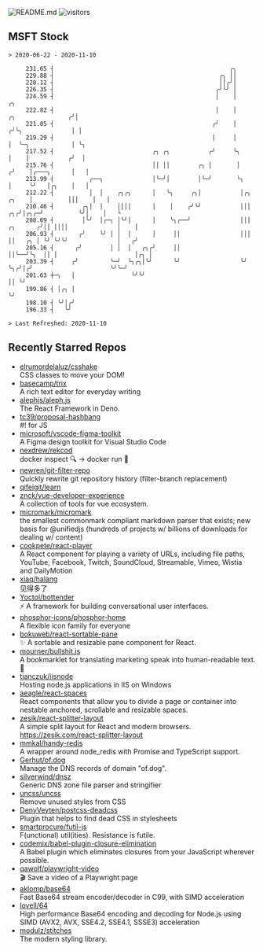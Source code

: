 ![README.md](https://github.com/Gerhut/Gerhut/workflows/README.md/badge.svg)
![visitors](https://visitors.vercel.app/Gerhut/Gerhut?token=8cf69d1f6813d272ef062726b6070c9be4ff72038cfe5a7ded7384a8da65d866)

## MSFT Stock

```
> 2020-06-22 - 2020-11-10

     231.65 ┤                                                  ╭╮                                                
     229.88 ┤                                               ╭╮ ││                                                
     228.12 ┤                                               ││╭╯│                                                
     226.35 ┤                                              ╭╯╰╯ │                                                
     224.59 ┤                                              │    │                                            ╭╮  
     222.82 ┤                                              │    │                          ╭╮               ╭╯│  
     221.05 ┤                                             ╭╯    │                         ╭╯╰╮              │ │  
     219.29 ┤                                             │     │                         │  ╰─╮            │ ╰╮ 
     217.52 ┤                            ╭╮ ╭╮           ╭╯     ╰╮                        │    │           ╭╯  │ 
     215.76 ┤                            ││ ││        ╭╮ │       │                       ╭╯    │╭───╮      │   │ 
     213.99 ┤          ╭──╮              │╰─╯│        │╰─╯       ╰╮                      │     ╰╯   │╭╮    │   │ 
     212.22 ┤          │  │    ╭╮╭╮      │   ╰╮     ╭╮│           │╭╮              ╭╮    │          │││    │   │ 
     210.46 ┤        ╭╮│  │    ││││      │    │    ╭╯╰╯           │││           ╭╮╭╯│╭╮╭─╯          ╰╯│    │   ╰ 
     208.69 ┤        │╰╯  │╭─╮ │╰╯│      │    ╰╮╭──╯              │││  ╭╮      ╭╯││ ││││              │    │     
     206.93 ┤       ╭╯    ╰╯ │ │  │      │     ││                 │││  ││   ╭╮ │ ╰╯ ╰╯╰╯              │   ╭╯     
     205.16 ┤      ╭╯        │ │  │   ╭╮╭╯     ││                 ││╰──╯╰╮  ││ │                      │╭╮ │      
     203.39 ┤     ╭╯         ╰─╯  ╰╮╭╮│╰╯      ╰╯                 ╰╯     ╰╮╭╯│╭╯                      ╰╯╰─╯      
     201.63 ┼─╮   │                ╰╯╰╯                                   ││ ╰╯                                  
     199.86 ┤ │╭╮ │                                                       ╰╯                                     
     198.10 ┤ ╰╯│╭╯                                                                                              
     196.33 ┤   ╰╯                                                                                               

> Last Refreshed: 2020-11-10
```

## Recently Starred Repos

- [elrumordelaluz/csshake](https://github.com/elrumordelaluz/csshake)  
  CSS classes to move your DOM!
- [basecamp/trix](https://github.com/basecamp/trix)  
  A rich text editor for everyday writing
- [alephjs/aleph.js](https://github.com/alephjs/aleph.js)  
  The React Framework in Deno.
- [tc39/proposal-hashbang](https://github.com/tc39/proposal-hashbang)  
  #! for JS
- [microsoft/vscode-figma-toolkit](https://github.com/microsoft/vscode-figma-toolkit)  
   A Figma design toolkit for Visual Studio Code
- [nexdrew/rekcod](https://github.com/nexdrew/rekcod)  
  docker inspect :mag: → docker run :runner:
- [newren/git-filter-repo](https://github.com/newren/git-filter-repo)  
  Quickly rewrite git repository history (filter-branch replacement)
- [qifeigit/learn](https://github.com/qifeigit/learn)  
- [znck/vue-developer-experience](https://github.com/znck/vue-developer-experience)  
  A collection of tools for vue ecosystem.
- [micromark/micromark](https://github.com/micromark/micromark)  
  the smallest commonmark compliant markdown parser that exists; new basis for @unifiedjs (hundreds of projects w/ billions of downloads for dealing w/ content)
- [cookpete/react-player](https://github.com/cookpete/react-player)  
  A React component for playing a variety of URLs, including file paths, YouTube, Facebook, Twitch, SoundCloud, Streamable, Vimeo, Wistia and DailyMotion
- [xiaq/halang](https://github.com/xiaq/halang)  
  见得多了
- [Yoctol/bottender](https://github.com/Yoctol/bottender)  
  ⚡️ A framework for building conversational user interfaces.
- [phosphor-icons/phosphor-home](https://github.com/phosphor-icons/phosphor-home)  
  A flexible icon family for everyone
- [bokuweb/react-sortable-pane](https://github.com/bokuweb/react-sortable-pane)  
  :sparkles: A sortable and resizable pane component for React.
- [mourner/bullshit.js](https://github.com/mourner/bullshit.js)  
  A bookmarklet for translating marketing speak into human-readable text. :poop:
- [tjanczuk/iisnode](https://github.com/tjanczuk/iisnode)  
  Hosting node.js applications in IIS on Windows
- [aeagle/react-spaces](https://github.com/aeagle/react-spaces)  
  React components that allow you to divide a page or container into nestable anchored, scrollable and resizable spaces.
- [zesik/react-splitter-layout](https://github.com/zesik/react-splitter-layout)  
  A simple split layout for React and modern browsers. https://zesik.com/react-splitter-layout
- [mmkal/handy-redis](https://github.com/mmkal/handy-redis)  
  A wrapper around node_redis with Promise and TypeScript support.
- [Gerhut/of.dog](https://github.com/Gerhut/of.dog)  
  Manage the DNS records of domain "of.dog".
- [silverwind/dnsz](https://github.com/silverwind/dnsz)  
  Generic DNS zone file parser and stringifier
- [uncss/uncss](https://github.com/uncss/uncss)  
  Remove unused styles from CSS
- [DenyVeyten/postcss-deadcss](https://github.com/DenyVeyten/postcss-deadcss)  
  Plugin that helps to find dead CSS in stylesheets
- [smartprocure/futil-js](https://github.com/smartprocure/futil-js)  
  F(unctional) util(ities). Resistance is futile.
- [codemix/babel-plugin-closure-elimination](https://github.com/codemix/babel-plugin-closure-elimination)  
  A Babel plugin which eliminates closures from your JavaScript wherever possible.
- [qawolf/playwright-video](https://github.com/qawolf/playwright-video)  
  🎬 Save a video of a Playwright page
- [aklomp/base64](https://github.com/aklomp/base64)  
  Fast Base64 stream encoder/decoder in C99, with SIMD acceleration
- [lovell/64](https://github.com/lovell/64)  
  High performance Base64 encoding and decoding for Node.js using SIMD (AVX2, AVX, SSE4.2, SSE4.1, SSSE3) acceleration
- [modulz/stitches](https://github.com/modulz/stitches)  
  The modern styling library.
